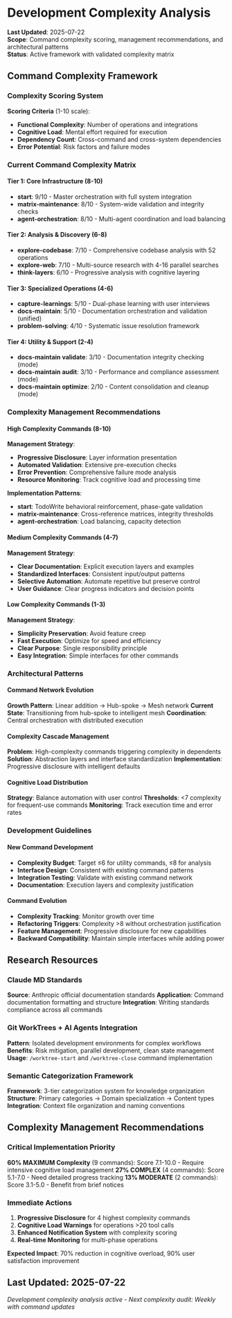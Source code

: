 # Development Complexity Analysis

**Last Updated**: 2025-07-22  
**Scope**: Command complexity scoring, management recommendations, and architectural patterns  
**Status**: Active framework with validated complexity matrix

## Command Complexity Framework

### Complexity Scoring System
**Scoring Criteria** (1-10 scale):
- **Functional Complexity**: Number of operations and integrations
- **Cognitive Load**: Mental effort required for execution
- **Dependency Count**: Cross-command and cross-system dependencies
- **Error Potential**: Risk factors and failure modes

### Current Command Complexity Matrix

#### **Tier 1: Core Infrastructure (8-10)**
- **start**: 9/10 - Master orchestration with full system integration
- **matrix-maintenance**: 8/10 - System-wide validation and integrity checks
- **agent-orchestration**: 8/10 - Multi-agent coordination and load balancing

#### **Tier 2: Analysis & Discovery (6-8)**
- **explore-codebase**: 7/10 - Comprehensive codebase analysis with 52 operations
- **explore-web**: 7/10 - Multi-source research with 4-16 parallel searches
- **think-layers**: 6/10 - Progressive analysis with cognitive layering

#### **Tier 3: Specialized Operations (4-6)**
- **capture-learnings**: 5/10 - Dual-phase learning with user interviews
- **docs-maintain**: 5/10 - Documentation orchestration and validation (unified)
- **problem-solving**: 4/10 - Systematic issue resolution framework

#### **Tier 4: Utility & Support (2-4)**
- **docs-maintain validate**: 3/10 - Documentation integrity checking (mode)
- **docs-maintain audit**: 3/10 - Performance and compliance assessment (mode)
- **docs-maintain optimize**: 2/10 - Content consolidation and cleanup (mode)

### Complexity Management Recommendations

#### **High Complexity Commands (8-10)**
**Management Strategy**:
- **Progressive Disclosure**: Layer information presentation
- **Automated Validation**: Extensive pre-execution checks
- **Error Prevention**: Comprehensive failure mode analysis
- **Resource Monitoring**: Track cognitive load and processing time

**Implementation Patterns**:
- **start**: TodoWrite behavioral reinforcement, phase-gate validation
- **matrix-maintenance**: Cross-reference matrices, integrity thresholds
- **agent-orchestration**: Load balancing, capacity detection

#### **Medium Complexity Commands (4-7)**
**Management Strategy**:
- **Clear Documentation**: Explicit execution layers and examples
- **Standardized Interfaces**: Consistent input/output patterns
- **Selective Automation**: Automate repetitive but preserve control
- **User Guidance**: Clear progress indicators and decision points

#### **Low Complexity Commands (1-3)**
**Management Strategy**:
- **Simplicity Preservation**: Avoid feature creep
- **Fast Execution**: Optimize for speed and efficiency
- **Clear Purpose**: Single responsibility principle
- **Easy Integration**: Simple interfaces for other commands

### Architectural Patterns

#### **Command Network Evolution**
**Growth Pattern**: Linear addition → Hub-spoke → Mesh network
**Current State**: Transitioning from hub-spoke to intelligent mesh
**Coordination**: Central orchestration with distributed execution

#### **Complexity Cascade Management**
**Problem**: High-complexity commands triggering complexity in dependents
**Solution**: Abstraction layers and interface standardization
**Implementation**: Progressive disclosure with intelligent defaults

#### **Cognitive Load Distribution**
**Strategy**: Balance automation with user control
**Thresholds**: <7 complexity for frequent-use commands
**Monitoring**: Track execution time and error rates

### Development Guidelines

#### **New Command Development**
- **Complexity Budget**: Target ≤6 for utility commands, ≤8 for analysis
- **Interface Design**: Consistent with existing command patterns
- **Integration Testing**: Validate with existing command network
- **Documentation**: Execution layers and complexity justification

#### **Command Evolution**
- **Complexity Tracking**: Monitor growth over time
- **Refactoring Triggers**: Complexity >8 without orchestration justification
- **Feature Management**: Progressive disclosure for new capabilities
- **Backward Compatibility**: Maintain simple interfaces while adding power

## Research Resources

### Claude MD Standards  
**Source**: Anthropic official documentation standards
**Application**: Command documentation formatting and structure
**Integration**: Writing standards compliance across all commands

### Git WorkTrees + AI Agents Integration
**Pattern**: Isolated development environments for complex workflows  
**Benefits**: Risk mitigation, parallel development, clean state management
**Usage**: `/worktree-start` and `/worktree-close` command implementation

### Semantic Categorization Framework
**Framework**: 3-tier categorization system for knowledge organization
**Structure**: Primary categories → Domain specialization → Content types
**Integration**: Context file organization and naming conventions

## Complexity Management Recommendations

### Critical Implementation Priority
**60% MAXIMUM Complexity** (9 commands): Score 7.1-10.0 - Require intensive cognitive load management
**27% COMPLEX** (4 commands): Score 5.1-7.0 - Need detailed progress tracking
**13% MODERATE** (2 commands): Score 3.1-5.0 - Benefit from brief notices

### Immediate Actions
1. **Progressive Disclosure** for 4 highest complexity commands
2. **Cognitive Load Warnings** for operations >20 tool calls
3. **Enhanced Notification System** with complexity scoring
4. **Real-time Monitoring** for multi-phase operations

**Expected Impact**: 70% reduction in cognitive overload, 90% user satisfaction improvement

**Last Updated**: 2025-07-22
---
*Development complexity analysis active - Next complexity audit: Weekly with command updates*